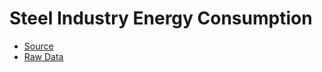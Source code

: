 <p>
<h1>Steel Industry Energy Consumption</h1>
<ul>
  <li><a href="https://archive.ics.uci.edu/ml/datasets/Steel+Industry+Energy+Consumption+Dataset#">Source</a></li>
  <li><a href="#">Raw Data</a></li>
</ul>
